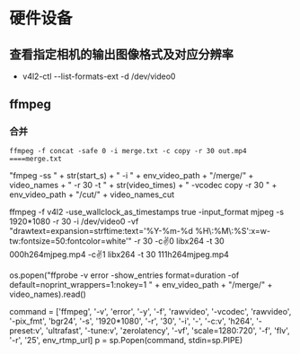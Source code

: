 # 硬件设备
## 查看指定相机的输出图像格式及对应分辨率
- v4l2-ctl --list-formats-ext -d /dev/video0

## ffmpeg

### 合并

 ```shell
 ffmpeg -f concat -safe 0 -i merge.txt -c copy -r 30 out.mp4
 ====merge.txt
 ```





"fmpeg -ss " + str(start_s) + " -i " + env_video_path + "/merge/" + video_names + " -r 30 -t " + str(video_times) + " -vcodec copy -r 30 " + env_video_path + "/cut/" + video_names_cut

ffmpeg -f v4l2 -use_wallclock_as_timestamps true -input_format mjpeg -s 1920*1080 -r 30 -i /dev/video0 -vf "drawtext=expansion=strftime:text='%Y-%m-%d %H\\:%M\\:%S':x=w-tw:fontsize=50:fontcolor=white'" -r 30 -c:v:0 libx264 -t 30 000h264mjpeg.mp4 -c:v:1 libx264 -t 30 111h264mjpeg.mp4 

os.popen("ffprobe -v error -show_entries format=duration -of default=noprint_wrappers=1:nokey=1 " + env_video_path + "/merge/" + video_names).read()

 command = ['ffmpeg', '-v', 'error', '-y', '-f', 'rawvideo', '-vcodec', 'rawvideo', '-pix_fmt', 'bgr24', '-s', '1920*1080', '-r', '30', '-i', '-', '-c:v',
               'h264', '-preset:v', 'ultrafast', '-tune:v', 'zerolatency', '-vf', 'scale=1280:720', '-f', 'flv', '-r', '25', env_rtmp_url]
 p = sp.Popen(command, stdin=sp.PIPE)



